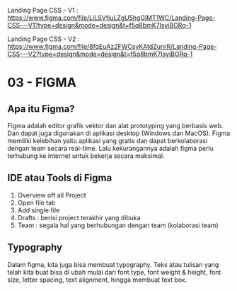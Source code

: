 Landing Page CSS - V1 : https://www.figma.com/file/LiLSVfjuLZgU5hgGlMT1WC/Landing-Page-CSS---V1?type=design&mode=design&t=f5q8bmK7lsyiBORq-1

Landing Page CSS - V2 : https://www.figma.com/file/8fqEuAz2FWCsyKAtdZunrR/Landing-Page-CSS---V2?type=design&mode=design&t=f5q8bmK7lsyiBORq-1

# 03 - FIGMA

## Apa itu Figma?

Figma adalah editor grafik vektor dan alat prototyping yang berbasis web. Dan dapat juga digunakan di aplikasi desktop (Windows dan MacOS). Figma memiliki kelebihan yaitu aplikasi yang gratis dan dapat berkolaborasi dengan team secara real-time. Lalu kekurangannya adalah figma perlu terhubung ke internet untuk bekerja secara maksimal.

## IDE atau Tools di Figma

1. Overview off all Project
2. Open file tab
3. Add single file
4. Drafts : berisi project terakhir yang dibuka
5. Team : segala hal yang berhubungan dengan team (kolaborasi team)

## Typography

Dalam figma, kita juga bisa membuat typography. Teks atau tulisan yang telah kita buat bisa di ubah mulai dari font type, font weight & height, font size, letter spacing, text alignment, hingga membuat text box.
